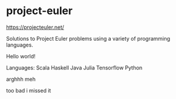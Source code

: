# project-euler
https://projecteuler.net/

Solutions to Project Euler problems using a variety of programming languages.

Hello world!

Languages:
Scala
Haskell
Java
Julia
Tensorflow
Python

arghhh
meh

too bad i missed it
